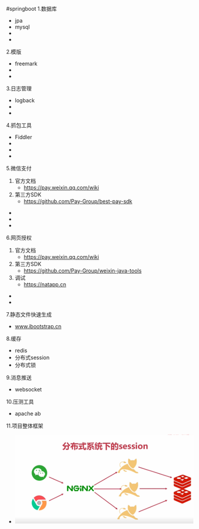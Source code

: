 #springboot
1.数据库
  * jpa
  * mysql
  *
  *
  
2.模版
  * freemark
  *
  *
3.日志管理
  * logback
  *
  *
  
4.抓包工具
  * Fiddler
  *
  *
  *
  
5.微信支付
  1. 官方文档
     * https://pay.weixin.qq.com/wiki   
  2. 第三方SDK
     * https://github.com/Pay-Group/best-pay-sdk  
  *
  *
  *
6.网页授权
  1. 官方文档
     *  https://pay.weixin.qq.com/wiki
  2. 第三方SDK
     *  https://github.com/Pay-Group/weixin-java-tools   
  3. 调试
     *  https://natapp.cn
  *
  * 
7.静态文件快速生成
  *  www.ibootstrap.cn
  
8.缓存
  *  redis
  *  分布式session
  *  分布式锁


9.消息推送
  * websocket
  
10.压测工具
  *  apache ab

11.项目整体框架
  *  ![整体框架](https://github.com/gxkai/springboot/blob/master/images/spring_5.png)
  
  
      
    
      
